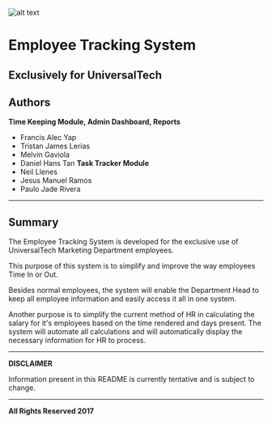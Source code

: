 ![alt text](https://media.licdn.com/media/p/1/000/1be/032/258c49b.png "UniversalTech")
# Employee Tracking System
<strong>Exclusively for UniversalTech</strong>
---
## Authors
**Time Keeping Module, Admin Dashboard, Reports**
   * Francis Alec Yap
   * Tristan James Lerias
   * Melvin Gaviola
   * Daniel Hans Tan
**Task Tracker Module**
   * Neil Llenes
   * Jesus Manuel Ramos
   * Paulo Jade Rivera
---
## Summary
<p>The Employee Tracking System is developed for the exclusive use of UniversalTech Marketing Department employees.</p>

<p>This purpose of this system is to simplify and improve the way employees Time In or Out.</p>

<p>Besides normal employees, the system will enable the Department Head to keep all employee information and easily access it all in one system.</p>

<p>Another purpose is to simplify the current method of HR in calculating the salary for it's employees based on the time rendered and days present. The system will automate all calculations and will automatically display the necessary information for HR to process.</p>

---
**DISCLAIMER**

Information present in this README is currently tentative and is subject to change.

---

**All Rights Reserved 2017**